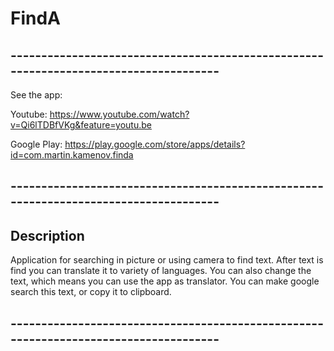 # FindA
## -------------------------------------------------------------------------------------
See the app:

Youtube: https://www.youtube.com/watch?v=Qi6lTDBfVKg&feature=youtu.be

Google Play: https://play.google.com/store/apps/details?id=com.martin.kamenov.finda
## -------------------------------------------------------------------------------------
## Description

Application for searching in picture or using camera to find text.
After text is find you can translate it to variety of languages. You can also change the text,
which means you can use the app as translator. You can make google search this text,
or copy it to clipboard.
## -------------------------------------------------------------------------------------
